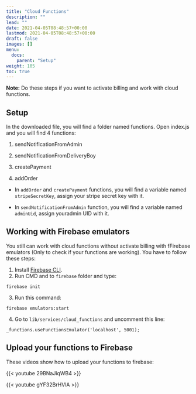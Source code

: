 ```yaml
---
title: "Cloud Functions"
description: ""
lead: ""
date: 2021-04-05T08:48:57+00:00
lastmod: 2021-04-05T08:48:57+00:00
draft: false
images: []
menu:
  docs:
    parent: "Setup"
weight: 105
toc: true
---
```

**Note:** Do these steps if you want to activate billing and work with cloud functions.


## Setup

In the downloaded file, you will find a folder named functions. Open index.js and you will find 4 functions:

1. sendNotificationFromAdmin

2. sendNotificationFromDeliveryBoy

3. createPayment

4. addOrder

- In `addOrder` and `createPayment` functions, you will find a variable named `stripeSecretKey`, assign your stripe secret key with it.

- In `sendNotificationFromAdmin` function, you will find a variable named `adminUid`, assign youradmin UID with it.


## Working with Firebase emulators
You still can work with cloud functions without activate billing with fFirebase emulators (Only to check if your functions are working). You have to follow these steps:

1. Install [Firebase CLI](https://firebase.google.com/docs/cli).
2. Run CMD and to `firebase` folder and type:
```
firebase init
```

3. Run this command:
```
firebase emulators:start
```

4. Go to `lib/services/cloud_functions` and uncomment this line:
```
_functions.useFunctionsEmulator('localhost', 5001);
```

## Upload your functions to Firebase

These videos show how to upload your functions to firebase:

{{< youtube 29BNaJiqWB4 >}}

{{< youtube gYF32BrHVlA >}}
